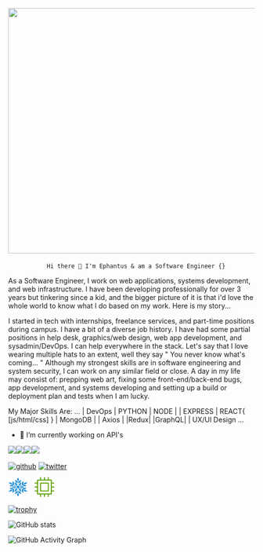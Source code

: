 <img src="https://github.com/devephy/devephy/blob/main/Developer.gif" width="850" height="500" />

               Hi there 👋 I'm Ephantus & am a Software Engineer {}  

As a Software Engineer, I work on web applications, systems development, and web
infrastructure. I have been developing professionally for over 3 years but tinkering since a kid, and the bigger
picture of it is that i'd love the whole world to know what I do based on my work. Here is my story...


I started in tech with internships, freelance services, and part-time positions during campus.
I have a bit of a diverse job history. I have had some partial positions in help desk, graphics/web design, web
app development, and sysadmin/DevOps. I can help everywhere in the stack. Let's say that I love wearing
multiple hats to an extent, well they say "  You never know what's coming... "
Although my strongest skills are in software engineering and system security, I can work on any similar field or
close.
A day in my life may consist of: prepping web art, fixing some front-end/back-end bugs, app development, and
systems developing and setting up a build or deployment plan and tests when I am lucky.

My Major Skills Are:
...
   | DevOps | PYTHON | NODE | | EXPRESS | REACT{ [js/html/css] } | MongoDB | | Axios | |Redux| |GraphQL| | UX/UI Design
...  

- 🔭 I’m currently working on API's 

<img src="https://github.com/devephy/devephy/blob/main/UIDesigners.gif" width="200" /><img src="https://github.com/devephy/devephy/blob/main/Success.gif" width="200" /><img src="https://github.com/devephy/devephy/blob/main/giphy4.gif" width="200" /><img src="https://github.com/devephy/devephy/blob/main/Mobile.gif" width="200" />





[<img src='https://cdn.jsdelivr.net/npm/simple-icons@3.0.1/icons/github.svg' alt='github' height='40'>](https://github.com/devephy)  [<img src='https://cdn.jsdelivr.net/npm/simple-icons@3.0.1/icons/twitter.svg' alt='twitter' height='40'>](https://twitter.com/Ephantuz254)  

<a href='https://archiveprogram.github.com/'><img src='https://raw.githubusercontent.com/acervenky/animated-github-badges/master/assets/acbadge.gif' width='40' height='40'></a> <a href='https://docs.github.com/en/developers'><img src='https://raw.githubusercontent.com/acervenky/animated-github-badges/master/assets/devbadge.gif' width='40' height='40'></a> 

[![trophy](https://github-profile-trophy.vercel.app/?username=devephy)](https://github.com/ryo-ma/github-profile-trophy)

![GitHub stats](https://github-readme-stats.vercel.app/api?username=devephy&show_icons=true)  

![GitHub Activity Graph](https://activity-graph.herokuapp.com/graph?username=devephy)  

